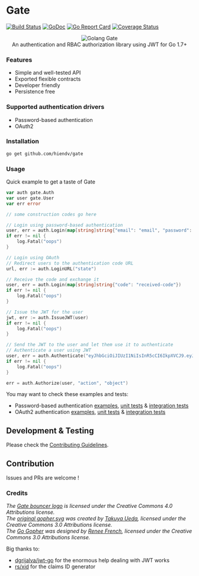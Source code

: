 # Gate
[![Build Status](https://travis-ci.org/hiendv/gate.svg?branch=master)](https://travis-ci.org/hiendv/gate) [![GoDoc](https://godoc.org/github.com/hiendv/gate?status.svg)](https://godoc.org/github.com/hiendv/gate) [![Go Report Card](https://goreportcard.com/badge/github.com/hiendv/gate)](https://goreportcard.com/report/github.com/hiendv/gate) [![Coverage Status](https://coveralls.io/repos/github/hiendv/gate/badge.svg?branch=master)](https://coveralls.io/github/hiendv/gate?branch=master)

<p align="center">
	<img src="bouncer.svg" alt="Golang Gate" title="Golang Gate" />
	<br/>
	An authentication and RBAC authorization library using JWT for Go 1.7+
</p>

### Features
- Simple and well-tested API
- Exported flexible contracts
- Developer friendly
- Persistence free

### Supported authentication drivers
- Password-based authentication
- OAuth2

### Installation
```bash
go get github.com/hiendv/gate
```

### Usage
Quick example to get a taste of Gate
```go
var auth gate.Auth
var user gate.User
var err error

// some construction codes go here

// Login using password-based authentication
user, err = auth.Login(map[string]string{"email": "email", "password": "password"})
if err != nil {
	log.Fatal("oops")
}

// Login using OAuth
// Redirect users to the authentication code URL
url, err := auth.LoginURL("state")

// Receive the code and exchange it
user, err = auth.Login(map[string]string{"code": "received-code"})
if err != nil {
	log.Fatal("oops")
}

// Issue the JWT for the user
jwt, err := auth.IssueJWT(user)
if err != nil {
	log.Fatal("oops")
}

// Send the JWT to the user and let them use it to authenticate
// Authenticate a user using JWT
user, err = auth.Authenticate("eyJhbGciOiJIUzI1NiIsInR5cCI6IkpXVCJ9.eyJlbWFpbCI6ImVtYWlsQGxvY2FsIiwicm9sZXMiOlsicm9sZSJdLCJleHAiOjE2MDUwNTI4MDAsImp0aSI6ImNsYWltcy1pZCIsImlhdCI6MTYwNTA0OTIwMCwic3ViIjoiaWQifQ.wRouDwptboRBSK-bXHugYeorWGy7pfUHstH_jEHKl_4")
if err != nil {
	log.Fatal("oops")
}

err = auth.Authorize(user, "action", "object")
```

You may want to check these examples and tests:
- Password-based authentication [examples](https://godoc.org/github.com/hiendv/gate/password#pkg-examples), [unit tests](password/password_test.go) & [integration tests](password/password_integration_test.go)
- OAuth2 authentication [examples](https://godoc.org/github.com/hiendv/gate/oauth#pkg-examples), [unit tests](oauth/oauth_test.go) & [integration tests](oauth/oauth_integration_test.go)

## Development & Testing
Please check the [Contributing Guidelines](https://github.com/hiendv/gate/blob/master/CONTRIBUTING.md).

## Contribution
Issues and PRs are welcome !

### Credits
*The [Gate bouncer logo](https://github.com/hiendv/gate/blob/master/bouncer.svg) is licensed under the Creative Commons 4.0 Attributions license.*  
*The [original gopher.svg](https://github.com/golang-samples/gopher-vector/blob/master/gopher.svg) was created by [Takuya Ueda](https://twitter.com/tenntenn), licensed under the Creative Commons 3.0 Attributions license.*  
*The [Go Gopher](https://blog.golang.org/gopher) was designed by [Renee French](http://reneefrench.blogspot.com), licensed under the Creative Commons 3.0 Attributions license.*

Big thanks to:
- [dgrijalva/jwt-go](https://github.com/dgrijalva/jwt-go) for the enormous help dealing with JWT works
- [rs/xid](https://github.com/rs/xid) for the claims ID generator

